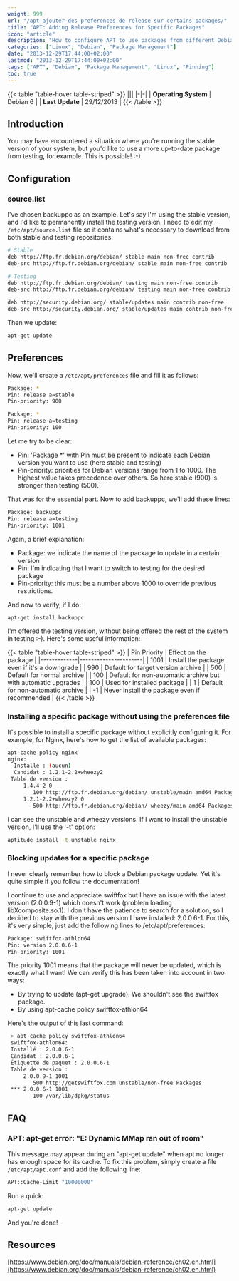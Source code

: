 ```yaml
---
weight: 999
url: "/apt-ajouter-des-preferences-de-release-sur-certains-packages/"
title: "APT: Adding Release Preferences for Specific Packages"
icon: "article"
description: "How to configure APT to use packages from different Debian versions by setting package release preferences."
categories: ["Linux", "Debian", "Package Management"]
date: "2013-12-29T17:44:00+02:00"
lastmod: "2013-12-29T17:44:00+02:00"
tags: ["APT", "Debian", "Package Management", "Linux", "Pinning"]
toc: true
---
```


{{< table "table-hover table-striped" >}}
|||
|-|-|
| **Operating System** | Debian 6 |
| **Last Update** | 29/12/2013 |
{{< /table >}}

## Introduction

You may have encountered a situation where you're running the stable version of your system, but you'd like to use a more up-to-date package from testing, for example. This is possible! :-)

## Configuration

### source.list

I've chosen backuppc as an example. Let's say I'm using the stable version, and I'd like to permanently install the testing version. I need to edit my `/etc/apt/source.list` file so it contains what's necessary to download from both stable and testing repositories:

```bash
# Stable
deb http://ftp.fr.debian.org/debian/ stable main non-free contrib
deb-src http://ftp.fr.debian.org/debian/ stable main non-free contrib

# Testing
deb http://ftp.fr.debian.org/debian/ testing main non-free contrib
deb-src http://ftp.fr.debian.org/debian/ testing main non-free contrib

deb http://security.debian.org/ stable/updates main contrib non-free
deb-src http://security.debian.org/ stable/updates main contrib non-free
```

Then we update:

```bash
apt-get update
```

## Preferences

Now, we'll create a `/etc/apt/preferences` file and fill it as follows:

```bash
Package: *
Pin: release a=stable
Pin-priority: 900

Package: *
Pin: release a=testing
Pin-priority: 100
```

Let me try to be clear:

- Pin: 'Package \*' with Pin must be present to indicate each Debian version you want to use (here stable and testing)
- Pin-priority: priorities for Debian versions range from 1 to 1000. The highest value takes precedence over others. So here stable (900) is stronger than testing (500).

That was for the essential part. Now to add backuppc, we'll add these lines:

```bash
Package: backuppc
Pin: release a=testing
Pin-priority: 1001
```

Again, a brief explanation:

- Package: we indicate the name of the package to update in a certain version
- Pin: I'm indicating that I want to switch to testing for the desired package
- Pin-priority: this must be a number above 1000 to override previous restrictions.

And now to verify, if I do:

```bash
apt-get install backuppc
```

I'm offered the testing version, without being offered the rest of the system in testing :-). Here's some useful information:

{{< table "table-hover table-striped" >}}
| Pin Priority | Effect on the package |
|-------------|----------------------|
| 1001 | Install the package even if it's a downgrade |
| 990 | Default for target version archive |
| 500 | Default for normal archive |
| 100 | Default for non-automatic archive but with automatic upgrades |
| 100 | Used for installed package |
| 1 | Default for non-automatic archive |
| -1 | Never install the package even if recommended |
{{< /table >}}

### Installing a specific package without using the preferences file

It's possible to install a specific package without explicitly configuring it. For example, for Nginx, here's how to get the list of available packages:

```bash
apt-cache policy nginx
nginx:
  Installé : (aucun)
  Candidat : 1.2.1-2.2+wheezy2
 Table de version :
     1.4.4-2 0
        100 http://ftp.fr.debian.org/debian/ unstable/main amd64 Packages
     1.2.1-2.2+wheezy2 0
        500 http://ftp.fr.debian.org/debian/ wheezy/main amd64 Packages
```

I can see the unstable and wheezy versions. If I want to install the unstable version, I'll use the '-t' option:

```bash
aptitude install -t unstable nginx
```

### Blocking updates for a specific package

I never clearly remember how to block a Debian package update. Yet it's quite simple if you follow the documentation!

I continue to use and appreciate swiftfox but I have an issue with the latest version (2.0.0.9-1) which doesn't work (problem loading libXcomposite.so.1). I don't have the patience to search for a solution, so I decided to stay with the previous version I have installed: 2.0.0.6-1. For this, it's very simple, just add the following lines to /etc/apt/preferences:

```bash
Package: swiftfox-athlon64
Pin: version 2.0.0.6-1
Pin-priority: 1001
```

The priority 1001 means that the package will never be updated, which is exactly what I want! We can verify this has been taken into account in two ways:

- By trying to update (apt-get upgrade). We shouldn't see the swiftfox package.
- By using apt-cache policy swiftfox-athlon64

Here's the output of this last command:

```bash
 > apt-cache policy swiftfox-athlon64
 swiftfox-athlon64:
 Installé : 2.0.0.6-1
 Candidat : 2.0.0.6-1
 Étiquette de paquet : 2.0.0.6-1
 Table de version :
     2.0.0.9-1 1001
        500 http://getswiftfox.com unstable/non-free Packages
 *** 2.0.0.6-1 1001
        100 /var/lib/dpkg/status
```

## FAQ

### APT: apt-get error: "E: Dynamic MMap ran out of room"

This message may appear during an "apt-get update" when apt no longer has enough space for its cache.
To fix this problem, simply create a file `/etc/apt/apt.conf` and add the following line:

```bash
APT::Cache-Limit "10000000"
```

Run a quick:

```bash
apt-get update
```

And you're done!

## Resources

[https://www.debian.org/doc/manuals/debian-reference/ch02.en.html](https://www.debian.org/doc/manuals/debian-reference/ch02.en.html)
